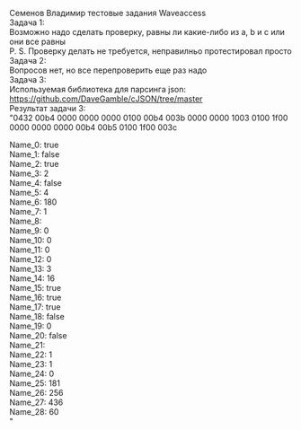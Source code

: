 Семенов Владимир тестовые задания Waveaccess<br/>
Задача 1:<br/>
Возможно надо сделать проверку, равны ли какие-либо из a, b и с или они все равны<br/>
P. S. Проверку делать не требуется, неправилньо протестировал просто <br/>
Задача 2:<br/>
Вопросов нет, но все перепроверить еще раз надо<br/>
Задача 3:<br/>
Используемая библиотека для парсинга json: <br/>
https://github.com/DaveGamble/cJSON/tree/master<br/>
Результат задачи 3:<br/>
"0432 00b4 0000 0000 0000 0100 00b4 003b 0000 0000 1003 0100 1f00 0000 0000 0000 00b4 00b5 0100 1f00 003c<br/>

Name_0: true <br/>
Name_1: false<br/>
Name_2: true<br/>
Name_3: 2<br/>
Name_4: false<br/>
Name_5: 4<br/>
Name_6: 180<br/>
Name_7: 1<br/>
Name_8:<br/>
Name_9: 0<br/>
Name_10: 0<br/>
Name_11: 0<br/>
Name_12: 0<br/>
Name_13: 3<br/>
Name_14: 16<br/>
Name_15: true<br/>
Name_16: true<br/>
Name_17: true<br/>
Name_18: false<br/>
Name_19: 0<br/>
Name_20: false<br/>
Name_21:<br/>
Name_22: 1<br/>
Name_23: 1<br/>
Name_24: 0<br/>
Name_25: 181<br/>
Name_26: 256<br/>
Name_27: 436<br/>
Name_28: 60<br/>
"
